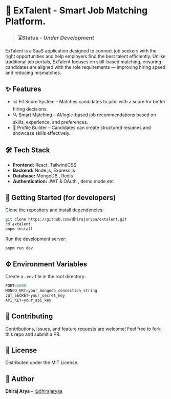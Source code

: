 # 🚀 ExTalent - Smart Job Matching Platform.

> ### ⌛Status - *Under Development*

ExTalent is a SaaS application designed to connect job seekers with the right opportunities and help employers find the best talent efficiently. Unlike traditional job portals, ExTalent focuses on skill-based matching, ensuring candidates are aligned with the role requirements — improving hiring speed and reducing mismatches.

## ✨ Features

* 📊 Fit Score System – Matches candidates to jobs with a score for better hiring decisions.
* 🔍 Smart Matching – AI/logic-based job recommendations based on skills, experience, and preferences.
* 📝 Profile Builder – Candidates can create structured resumes and showcase skills effectively.

## 🛠 Tech Stack

* **Frontend:** React, TailwindCSS
* **Backend:** Node.js, Express.js
* **Database:** MongoDB , Redis
* **Authentication:** JWT & OAuth , demo mode etc.

## 🚩 Getting Started (for developers)

Clone the repository and install dependencies:

```bash
git clone https://github.com/dhirajaryaa/extalent.git
cd extalent
pnpm install
```

Run the development server:

```bash
pnpm run dev
```

## ⚙️ Environment Variables

Create a `.env` file in the root directory:

```js
PORT=5000
MONGO_URI=your_mongodb_connection_string
JWT_SECRET=your_secret_key
API_KEY=your_api_key
```


## 🤝 Contributing

Contributions, issues, and feature requests are welcome!
Feel free to fork this repo and submit a PR.

## 📄 License

Distributed under the MIT License.

## 👤 Author

 **Dhiraj Arya** – [@dhirajaryaa](https://github.com/dhirajaryaa)